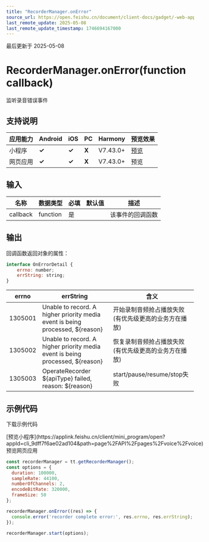 ```yaml
---
title: "RecorderManager.onError"
source_url: https://open.feishu.cn/document/client-docs/gadget/-web-app-api/media/record/recordermanager/onerror
last_remote_update: 2025-05-08
last_remote_update_timestamp: 1746694167000
---
```

最后更新于 2025-05-08

# RecorderManager.onError(function callback)

监听录音错误事件

## 支持说明

应用能力 | Android | iOS | PC | Harmony | 预览效果
--- | --- | --- | --- | --- | ---
小程序 | **✓** | **✓** | **X** | V7.43.0+ | [预览](https://applink.feishu.cn/client/mini_program/open?appId=cli_9dff7f6ae02ad104&path=page%2FAPI%2Fpages%2Fvoice%2Fvoice)
网页应用 | **✓** | **✓** | **X** | V7.43.0+ | 预览

## 输入

名称 | 数据类型 | 必填 | 默认值 | 描述
--- | --- | --- | --- | ---
callback | function | 是 |  | 该事件的回调函数

## 输出
回调函数返回对象的属性：
```javascript 
interface OnErrorDetail {
    errno: number;
    errString: string;
}
``` 
|errno|errString|含义|
|--|--|------|
|1305001|Unable to record. A higher priority media event is being processed, ${reason}|开始录制音频抢占播放失败(有优先级更高的业务方在播放)|
|1305002|Unable to record. A higher priority media event is being processed, ${reason}|恢复录制音频抢占播放失败(有优先级更高的业务方在播放)|
|1305003|OperateRecorder ${apiType} failed, reason: ${reason}|start/pause/resume/stop失败|

## 示例代码

<md-download-code href="https://open.feishu.cn/document/uYjL24iN/uYDM04iNwQjL2ADN" mobileDisplay="none">下载示例代码</md-download-code>

<div style="display: flex">
          [预览小程序](https://applink.feishu.cn/client/mini_program/open?appId=cli_9dff7f6ae02ad104&path=page%2FAPI%2Fpages%2Fvoice%2Fvoice)
        预览网页应用

</div> 

```js
const recorderManager = tt.getRecorderManager();
const options = {
  duration: 100000,
  sampleRate: 44100,
  numberOfChannels: 2,
  encodeBitRate: 320000,
  frameSize: 50
};

recorderManager.onError((res) => {
  console.error('recorder complete error:', res.errno, res.errString);
});

recorderManager.start(options);
```
